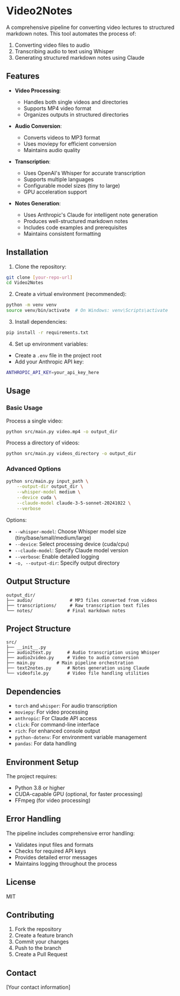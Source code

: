 # Video2Notes

A comprehensive pipeline for converting video lectures to structured markdown notes. This tool automates the process of:
1. Converting video files to audio
2. Transcribing audio to text using Whisper
3. Generating structured markdown notes using Claude

## Features

- **Video Processing**:
  - Handles both single videos and directories
  - Supports MP4 video format
  - Organizes outputs in structured directories

- **Audio Conversion**:
  - Converts videos to MP3 format
  - Uses moviepy for efficient conversion
  - Maintains audio quality

- **Transcription**:
  - Uses OpenAI's Whisper for accurate transcription
  - Supports multiple languages
  - Configurable model sizes (tiny to large)
  - GPU acceleration support

- **Notes Generation**:
  - Uses Anthropic's Claude for intelligent note generation
  - Produces well-structured markdown notes
  - Includes code examples and prerequisites
  - Maintains consistent formatting

## Installation

1. Clone the repository:
```bash
git clone [your-repo-url]
cd Video2Notes
```

2. Create a virtual environment (recommended):
```bash
python -m venv venv
source venv/bin/activate  # On Windows: venv\Scripts\activate
```

3. Install dependencies:
```bash
pip install -r requirements.txt
```

4. Set up environment variables:
- Create a `.env` file in the project root
- Add your Anthropic API key:
```bash
ANTHROPIC_API_KEY=your_api_key_here
```

## Usage

### Basic Usage

Process a single video:
```bash
python src/main.py video.mp4 -o output_dir
```
Process a directory of videos:
```bash
python src/main.py videos_directory -o output_dir
```

### Advanced Options

```bash
python src/main.py input_path \
    --output-dir output_dir \
    --whisper-model medium \
    --device cuda \
    --claude-model claude-3-5-sonnet-20241022 \
    --verbose
```

Options:
- `--whisper-model`: Choose Whisper model size (tiny/base/small/medium/large)
- `--device`: Select processing device (cuda/cpu)
- `--claude-model`: Specify Claude model version
- `--verbose`: Enable detailed logging
- `-o, --output-dir`: Specify output directory

## Output Structure

```
output_dir/
├── audio/              # MP3 files converted from videos
├── transcriptions/     # Raw transcription text files
└── notes/             # Final markdown notes
```

## Project Structure

```
src/
├── __init__.py
├── audio2text.py      # Audio transcription using Whisper
├── audio2video.py     # Video to audio conversion
├── main.py        # Main pipeline orchestration
├── text2notes.py      # Notes generation using Claude
└── videofile.py       # Video file handling utilities
```

## Dependencies

- `torch` and `whisper`: For audio transcription
- `moviepy`: For video processing
- `anthropic`: For Claude API access
- `click`: For command-line interface
- `rich`: For enhanced console output
- `python-dotenv`: For environment variable management
- `pandas`: For data handling

## Environment Setup

The project requires:
- Python 3.8 or higher
- CUDA-capable GPU (optional, for faster processing)
- FFmpeg (for video processing)

## Error Handling

The pipeline includes comprehensive error handling:
- Validates input files and formats
- Checks for required API keys
- Provides detailed error messages
- Maintains logging throughout the process

## License

MIT 

## Contributing

1. Fork the repository
2. Create a feature branch
3. Commit your changes
4. Push to the branch
5. Create a Pull Request

## Contact

[Your contact information]